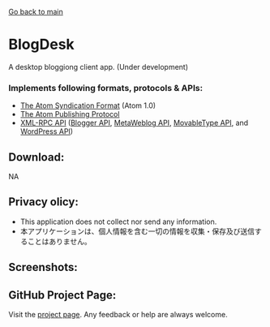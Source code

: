 [Go back to main](https://torum.github.io/BlogWrite/)


# BlogDesk
A desktop bloggiong client app. (Under development)

### Implements following formats, protocols & APIs:  

* [The Atom Syndication Format](https://tools.ietf.org/html/rfc4287) (Atom 1.0) 
* [The Atom Publishing Protocol](https://tools.ietf.org/html/rfc5023)
* [XML-RPC API](https://codex.wordpress.org/XML-RPC_Support)
([Blogger API](https://codex.wordpress.org/XML-RPC_Blogger_API),
[MetaWeblog API](https://codex.wordpress.org/XML-RPC_MetaWeblog_API),
[MovableType API](https://codex.wordpress.org/XML-RPC_MovableType_API), and
[WordPress API](https://codex.wordpress.org/XML-RPC_WordPress_API))

## Download:
NA

## Privacy olicy:
* This application does not collect nor send any information.
* 本アプリケーションは、個人情報を含む一切の情報を収集・保存及び送信することはありません。

## Screenshots:

## GitHub Project Page:

Visit the [project page](https://github.com/torum/BlogWrite/). Any feedback or help are always welcome.

 
